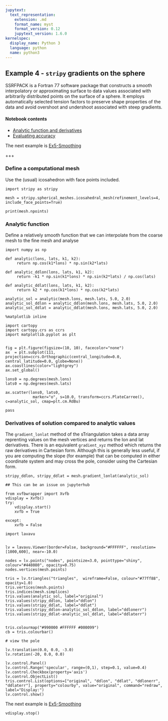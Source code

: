 ```yaml
---
jupytext:
  text_representation:
    extension: .md
    format_name: myst
    format_version: 0.12
    jupytext_version: 1.6.0
kernelspec:
  display_name: Python 3
  language: python
  name: python3
---
```


## Example 4 - `stripy` gradients on the sphere

SSRFPACK is a Fortran 77 software package that constructs a smooth interpolatory or approximating surface to data values associated with arbitrarily distributed points on the surface of a sphere. It employs automatically selected tension factors to preserve shape properties of the data and avoid overshoot and undershoot associated with steep gradients.



#### Notebook contents

   - [Analytic function and derivatives](#Analytic-function)
   - [Evaluating accuracy](#Derivatives-of-solution-compared-to-analytic-values)


The next example is [Ex5-Smoothing](./Ex5-Smoothing.ipynb)

+++

### Define a computational mesh

Use the (usual) icosahedron with face points included.

```{code-cell} ipython3
import stripy as stripy

mesh = stripy.spherical_meshes.icosahedral_mesh(refinement_levels=4, include_face_points=True)

print(mesh.npoints)
```

### Analytic function 

Define a relatively smooth function that we can interpolate from the coarse mesh to the fine mesh and analyse

```{code-cell} ipython3
import numpy as np

def analytic(lons, lats, k1, k2):
     return np.cos(k1*lons) * np.sin(k2*lats)

def analytic_ddlon(lons, lats, k1, k2):
     return -k1 * np.sin(k1*lons) * np.sin(k2*lats) / np.cos(lats)

def analytic_ddlat(lons, lats, k1, k2):
     return k2 * np.cos(k1*lons) * np.cos(k2*lats) 

analytic_sol = analytic(mesh.lons, mesh.lats, 5.0, 2.0)
analytic_sol_ddlon = analytic_ddlon(mesh.lons, mesh.lats, 5.0, 2.0)
analytic_sol_ddlat = analytic_ddlat(mesh.lons, mesh.lats, 5.0, 2.0)
```

```{code-cell} ipython3
%matplotlib inline

import cartopy
import cartopy.crs as ccrs
import matplotlib.pyplot as plt


fig = plt.figure(figsize=(10, 10), facecolor="none")
ax  = plt.subplot(111, projection=ccrs.Orthographic(central_longitude=0.0, central_latitude=0.0, globe=None))
ax.coastlines(color="lightgrey")
ax.set_global()

lons0 = np.degrees(mesh.lons)
lats0 = np.degrees(mesh.lats)

ax.scatter(lons0, lats0, 
            marker="o", s=10.0, transform=ccrs.PlateCarree(), c=analytic_sol, cmap=plt.cm.RdBu)

pass
```

### Derivatives of solution compared to analytic values

The `gradient_lonlat` method of the sTriangulation takes a data array reprenting values on the mesh vertices and returns the lon and lat derivatives. There is an equivalent `gradient_xyz` method which returns the raw derivatives in Cartesian form. Although this is generally less useful, if you are computing the slope (for example) that can be computed in either coordinate system and may cross the pole, consider using the Cartesian form.

```{code-cell} ipython3
stripy_ddlon, stripy_ddlat = mesh.gradient_lonlat(analytic_sol)
```

```{code-cell} ipython3
## This can be an issue on jupyterhub

from xvfbwrapper import Xvfb
vdisplay = Xvfb()
try:
    vdisplay.start()
    xvfb = True

except:
    xvfb = False
```

```{code-cell} ipython3
import lavavu


lv = lavavu.Viewer(border=False, background="#FFFFFF", resolution=[1000,600], near=-10.0)

nodes = lv.points("nodes", pointsize=3.0, pointtype="shiny", colour="#448080", opacity=0.75)
nodes.vertices(mesh.points)

tris = lv.triangles("triangles",  wireframe=False, colour="#77ff88", opacity=1.0)
tris.vertices(mesh.points)
tris.indices(mesh.simplices)
tris.values(analytic_sol, label="original")
tris.values(stripy_ddlon, label="ddlon")
tris.values(stripy_ddlat, label="ddlat")
tris.values(stripy_ddlon-analytic_sol_ddlon, label="ddlonerr")
tris.values(stripy_ddlat-analytic_sol_ddlat, label="ddlaterr")


tris.colourmap("#990000 #FFFFFF #000099")
cb = tris.colourbar()

# view the pole

lv.translation(0.0, 0.0, -3.0)
lv.rotation(-20, 0.0, 0.0)

lv.control.Panel()
lv.control.Range('specular', range=(0,1), step=0.1, value=0.4)
lv.control.Checkbox(property='axis')
lv.control.ObjectList()
tris.control.List(options=["original", "ddlon", "ddlat", "ddlonerr", "ddlaterr"], property="colourby", value="original", command="redraw", label="Display:")
lv.control.show()
```

The next example is [Ex5-Smoothing](./Ex5-Smoothing.ipynb)

```{code-cell} ipython3
vdisplay.stop()
```
